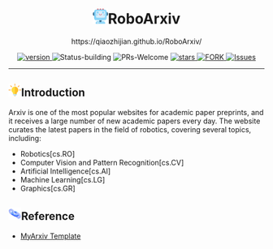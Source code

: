 <p align="center">
<h1 align="center"> <img src="./imgs/icon/ai.png" width="30" />RoboArxiv</h1>
</p>

<div align="center">
https://qiaozhijian.github.io/RoboArxiv/
</div>


<p align="center">
  	<a href="https://img.shields.io/badge/version-v0.1.0-blue">
      <img alt="version" src="https://img.shields.io/badge/version-v0.1.0-blue?color=FF8000?color=009922" />
    </a>
  <a >
       <img alt="Status-building" src="https://img.shields.io/badge/Status-building-blue" />
  	</a>
  <a >
       <img alt="PRs-Welcome" src="https://img.shields.io/badge/PRs-Welcome-red" />
  	</a>
   	<a href="https://github.com/qiaozhijian/RoboArxiv/stargazers">
       <img alt="stars" src="https://img.shields.io/github/stars/qiaozhijian/RoboArxiv" />
  	</a>
  	<a href="https://github.com/qiaozhijian/RoboArxiv/network/members">
       <img alt="FORK" src="https://img.shields.io/github/forks/qiaozhijian/RoboArxiv?color=FF8000" />
  	</a>
    <a href="https://github.com/qiaozhijian/RoboArxiv/issues">
      <img alt="Issues" src="https://img.shields.io/github/issues/qiaozhijian/RoboArxiv?color=0088ff"/>
    </a>
    <br />
</p>


---

## <img src="./imgs/icon/motivation.png" width="25" />Introduction

Arxiv is one of the most popular websites for academic paper preprints, and it receives a large number of new academic papers every day. The website curates the latest papers in the field of robotics, covering several topics, including:
- Robotics[cs.RO]
- Computer Vision and Pattern Recognition[cs.CV]
- Artificial Intelligence[cs.AI]
- Machine Learning[cs.LG]
- Graphics[cs.GR]

## <img src="./imgs/icon/link.png" width="25" />Reference
- [MyArxiv Template](https://github.com/MLNLP-World/MyArxiv)

